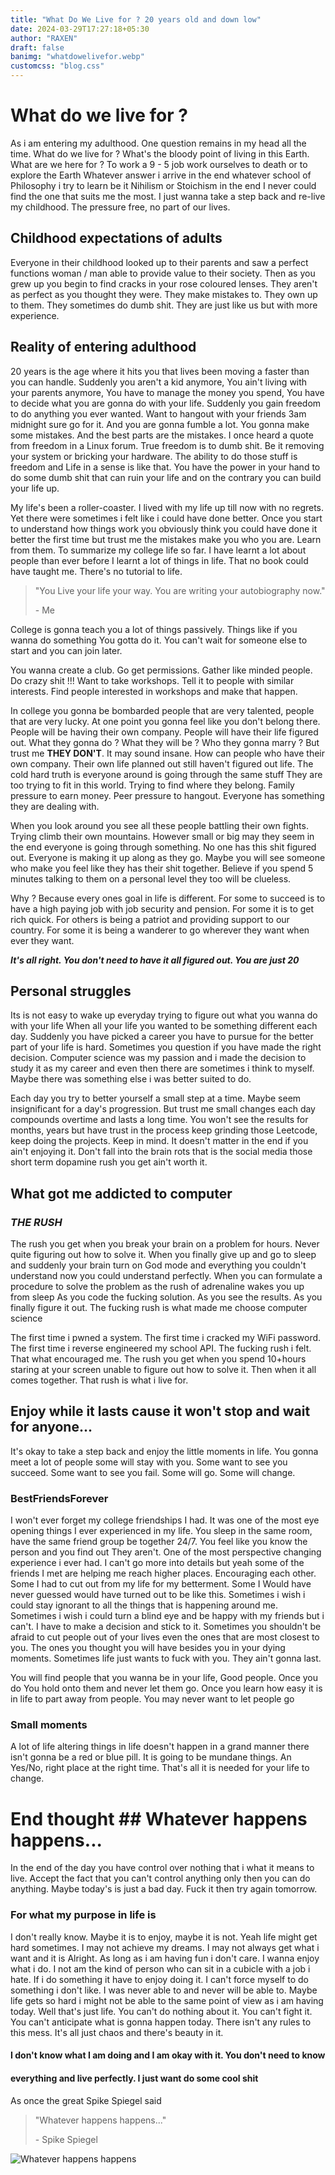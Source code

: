 ```yaml
--- 
title: "What Do We Live for ? 20 years old and down low" 
date: 2024-03-29T17:27:18+05:30 
author: "RAXEN" 
draft: false 
banimg: "whatdowelivefor.webp" 
customcss: "blog.css" 
---
```


# What do we live for ?

As i am entering my adulthood. One question remains in my head all the time.
What do we live for ? What's the bloody point of living in this Earth. What are
we here for ? To work a 9 - 5 job work ourselves to death or to explore the
Earth Whatever answer i arrive in the end whatever school of Philosophy i try
to learn be it Nihilism or Stoichism in the end I never could find the one that
suits me the most. I just wanna take a step back and re-live my childhood. The
pressure free, no  part of our lives.

## Childhood expectations of adults

Everyone in their childhood looked up to their parents and saw a perfect
functions woman / man able to provide value to their society. Then as you grew
up you begin to find cracks in your rose coloured lenses. They aren't as
perfect as you thought they were. They make mistakes to. They own up to them.
They sometimes do dumb shit. They are just like us but with more experience. 

## Reality of entering adulthood

20 years is the age where it hits you that lives been moving a faster than you
can handle. Suddenly you aren't a kid anymore, You ain't living with your
parents anymore, You have to manage the money you spend, You have to decide
what you are gonna do with your life. Suddenly you gain freedom to do anything
you ever wanted. Want to hangout with your friends 3am midnight sure go for it.
And you are gonna fumble a lot. You gonna make some mistakes. And the best
parts are the mistakes. I once heard a quote from freedom in a Linux forum.
True freedom is to dumb shit. Be it removing your system or bricking your
hardware. The ability to do those stuff is freedom and Life in a sense is like
that. You have the power in your hand to do some dumb shit that can ruin your
life and on the contrary you can build your life up. 

My life's been a roller-coaster. I lived with my life up till now with no
regrets. Yet there were sometimes i felt like i could have done better. Once
you start to understand how things work you obviously think you could have done
it better the first time but trust me the mistakes make you who you are. Learn
from them. To summarize my college life so far. I have learnt a lot about
people than ever before I learnt a lot of things in life. That no book could
have taught me. There's no tutorial to life.

> "You Live your life your way. You are writing your autobiography now."
>
> \- Me                                               

College is gonna teach you a lot of things passively. Things like if you wanna
do something You gotta do it. You can't wait for someone else to start and you
can join later. 

You wanna create a club. Go get permissions. Gather like minded people. Do
crazy shit !!! Want to take workshops. Tell it to people with similar
interests. Find people interested in workshops and make that happen.

In college you gonna be bombarded people that are very talented, people that
are very lucky. At one point you gonna feel like you don't belong there. People
will be having their own company. People will have their life figured out. What
they gonna do ? What they will be ? Who they gonna marry ? But trust me __THEY
DON'T__. It may sound insane. How can people who have their own company. Their
own life planned out still haven't figured out life. The cold hard truth is
everyone around is going through the same stuff They are too trying to fit in
this world. Trying to find where they belong. Family pressure to earn money.
Peer pressure to hangout. Everyone has something they are dealing with.

When you look around you see all these people battling their own fights. Trying
climb their own mountains. However small or big may they seem in the end
everyone is going through something. No one has this shit figured out. Everyone
is making it up along as they go. Maybe you will see someone who make you feel
like they has their shit together. Believe if you spend 5 minutes talking to
them on a personal level they too will be clueless.

Why ? Because every ones goal in life is different. For some to succeed is to
have a high paying job with job security and pension. For some it is to get
rich quick. For others is being a patriot and providing support to our country.
For some it is being a wanderer to go wherever they want when ever they want.

___It's all right. You don't need to have it all figured out. You are just
20___

## Personal struggles

Its is not easy to wake up everyday trying to figure out what you wanna do with
your life When all your life you wanted to be something different each day.
Suddenly you have picked a career you have to pursue for the better part of
your life is hard. Sometimes you question if you have made the right decision.
Computer science was my passion and i made the decision to study it as my
career and even then there are sometimes i think to myself. Maybe there was
something else i was better suited to do. 

Each day you try to better yourself a small step at a time. Maybe seem
insignificant for a day's progression. But trust me small changes each day
compounds overtime and lasts a long time. You won't see the results for months,
years but have trust in the process keep grinding those Leetcode, keep doing
the projects. Keep in mind. It doesn't matter in the end if you ain't enjoying
it. Don't fall into the brain rots that is the social media those short term
dopamine rush you get ain't worth it.

## What got me addicted to computer

### ___THE RUSH___

The rush you get when you break your brain on a problem for hours. Never quite
figuring out how to solve it. When you finally give up and go to sleep and
suddenly your brain turn on God mode and everything you couldn't understand now
you could understand perfectly. When you can formulate a procedure to solve the
problem as the rush of adrenaline wakes you up from sleep As you code the
fucking solution. As you see the results. As you finally figure it out. The
fucking rush is what made me choose computer science

The first time i pwned a system. The first time i cracked my WiFi password. The
first time i reverse engineered my school API. The fucking rush i felt. That
what encouraged me. The rush you get when you spend 10+hours staring at your
screen unable to figure out how to solve it. Then when it all comes together.
That rush is what i live for.


## Enjoy while it lasts cause it won't stop and wait for anyone...

It's okay to take a step back and enjoy the little moments in life. You gonna
meet a lot of people some will stay with you. Some want to see you succeed.
Some want to see you fail. Some will go. Some will change.

### BestFriendsForever

I won't ever forget my college friendships I had. It was one of the most eye
opening things I ever experienced in my life. You sleep in the same room, have
the same friend group be together 24/7. You feel like you know the person and
you find out They aren't. One of the most perspective changing experience i
ever had. I can't go more into details but yeah some of the friends I met are
helping me reach higher places. Encouraging each other. Some I had to cut out
from my life for my betterment. Some I Would have never guessed would have
turned out to be like this. Sometimes i wish i could stay ignorant to all the
things that is happening around me. Sometimes i wish i could turn a blind eye
and be happy with my friends but i can't. I have to make a decision and stick
to it. Sometimes you shouldn't be afraid to cut people out of your lives even
the ones that are most closest to you. The ones you thought you will have
besides you in your dying moments. Sometimes life just wants to fuck with you.
They ain't gonna last. 

You will find people that you wanna be in your life, Good people. Once you do
You hold onto them and never let them go. Once you learn how easy it is in life
to part away from people. You may never want to let people go

### Small moments

A lot of life altering things in life doesn't happen in a grand manner there
isn't gonna be a red or blue pill. It is going to be mundane things. An Yes/No,
right place at the right time. That's all it is needed for your life to change.


# End thought ## Whatever happens happens...

In the end of the day you have control over nothing that i what it means to
live. Accept the fact that you can't control anything only then you can do
anything. Maybe today's is just a bad day. Fuck it then try again tomorrow.

### For what my purpose in life is

I don't really know. Maybe it is to enjoy, maybe it is not. Yeah life might get
hard sometimes. I may not achieve my dreams. I may not always get what i want
and it is Alright. As long as i am having fun i don't care. I wanna enjoy what
i do. I not am the kind of person who can sit in a cubicle with a job i hate. If i
do something it have to enjoy doing it. I can't force myself to do something i
don't like. I was never able to and never will be able to. Maybe life gets so
hard i might not be able to the same point of view as i am having today. Well
that's just life. You can't do nothing about it. You can't fight it. You can't
anticipate what is gonna happen today. There isn't any rules to this mess. It's
all just chaos and there's beauty in it. 

#### I don't know what I am doing and I am okay with it. You don't need to know
#### everything and live perfectly. I just want do some cool shit

As once the great Spike Spiegel said

> "Whatever happens happens..."
>
> \- Spike Spiegel

![Whatever happens happens](../cowboy.gif)


